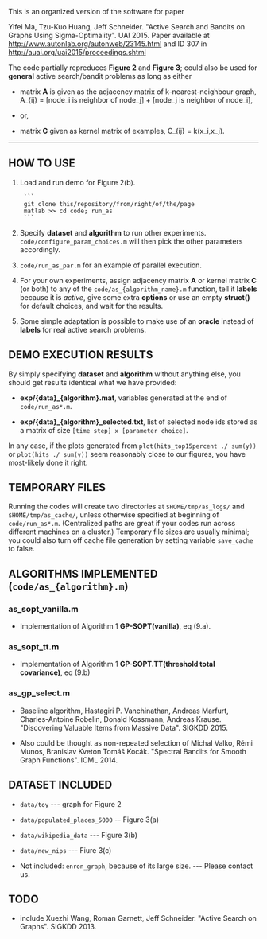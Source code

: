 This is an organized version of the software for paper

Yifei Ma, Tzu-Kuo Huang, Jeff Schneider. "Active Search and Bandits on Graphs Using Sigma-Optimality". UAI 2015.
Paper available at http://www.autonlab.org/autonweb/23145.html and ID 307 in http://auai.org/uai2015/proceedings.shtml

The code partially repreduces **Figure 2** and **Figure 3**; could also be used for **general** active search/bandit problems as long as either 

* matrix **A** is given as the adjacency matrix of k-nearest-neighbour graph, A_{ij} = [node_i is neighbor of node_j] + [node_j is neighbor of node_i],

* or,

* matrix **C** given as kernel matrix of examples, C_{ij} = k(x_i,x_j).

---

## HOW TO USE

1. Load and run demo for Figure 2(b).

		```
		git clone this/repository/from/right/of/the/page
		matlab >> cd code; run_as
		```

2. Specify **dataset** and **algorithm** to run other experiments. `code/configure_param_choices.m` will then pick the other parameters accordingly.

3. `code/run_as_par.m` for an example of parallel execution.

4. For your own experiments, assign adjacency matrix **A** or kernel matrix **C** (or both) to any of the `code/as_{algorithm_name}.m` function, tell it **labels** because it is *active*, give some extra **options** or use an empty **struct()** for default choices, and wait for the results.

5. Some simple adaptation is possible to make use of an **oracle** instead of **labels** for real active search problems.

## DEMO EXECUTION RESULTS

By simply specifying **dataset** and **algorithm** without anything else, you should get results identical what we have provided:

* **exp/{data}_{algorithm}.mat**, variables generated at the end of `code/run_as*.m`.

* **exp/{data}_{algorithm}_selected.txt**, list of selected node ids stored as a matrix of size `[time step] x [parameter choice]`.

In any case, if the plots generated from `plot(hits_top15percent ./ sum(y))` or `plot(hits ./ sum(y))` seem reasonably close to our figures, you have most-likely done it right.

## TEMPORARY FILES

Running the codes will create two directories at `$HOME/tmp/as_logs/` and `$HOME/tmp/as_cache/`, unless otherwise specified at beginning of `code/run_as*.m`. 
(Centralized paths are great if your codes run across different machines on a cluster.)
Temporary file sizes are usually minimal; you could also turn off cache file generation by setting variable `save_cache` to false.

## ALGORITHMS IMPLEMENTED (`code/as_{algorithm}.m`)

### as_sopt_vanilla.m

* Implementation of Algorithm 1 **GP-SOPT(vanilla)**, eq (9.a).

### as_sopt_tt.m

* Implementation of Algorithm 1 **GP-SOPT.TT(threshold total covariance)**, eq (9.b)

### as_gp_select.m

* Baseline algorithm, Hastagiri P. Vanchinathan, Andreas Marfurt, Charles-Antoine Robelin, Donald Kossmann, Andreas Krause. "Discovering Valuable Items from Massive Data". SIGKDD 2015.

* Also could be thought as non-repeated selection of Michal Valko, Rémi Munos, Branislav Kveton Tomáš Kocák. "Spectral Bandits for Smooth Graph Functions". ICML 2014.

## DATASET INCLUDED

* `data/toy` --- graph for Figure 2

* `data/populated_places_5000` -- Figure 3(a)

* `data/wikipedia_data` --- Figure 3(b)

* `data/new_nips` --- Fiure 3(c)

* Not included: `enron_graph`, because of its large size. --- Please contact us.

## TODO

* include Xuezhi Wang, Roman Garnett, Jeff Schneider. "Active Search on Graphs". SIGKDD 2013.
